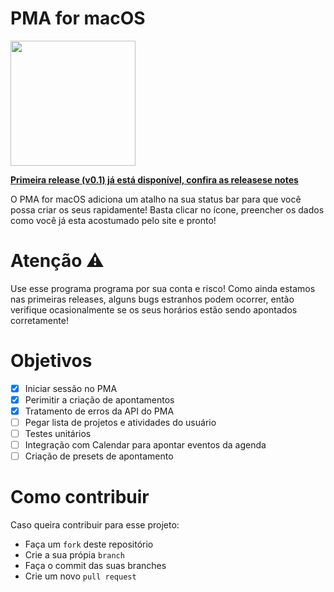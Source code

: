 # PMA for macOS
<img src="https://user-images.githubusercontent.com/23082132/73617871-d45d0900-4601-11ea-9a82-6e8b7c05b9b0.png" data-canonical-src="https://gyazo.com/eb5c5741b6a9a16c692170a41a49c858.png" width="200" />

**[Primeira release (v0.1) já está disponível, confira as releasese notes](https://github.com/tfmart/pma-mac/releases/tag/0.1.0)**

O PMA for macOS adiciona um atalho na sua status bar para que você possa criar os seus rapidamente! Basta clicar no ícone, preencher os dados como você já esta acostumado pelo site e pronto!

# Atenção ⚠️

Use esse programa programa por sua conta e risco! Como ainda estamos nas primeiras releases, alguns bugs estranhos podem ocorrer, então verifique ocasionalmente se os seus horários estão sendo apontados corretamente!

# Objetivos

- [x] Iniciar sessão no PMA
- [x] Perimitir a criação de apontamentos
- [x] Tratamento de erros da API do PMA
- [ ] Pegar lista de projetos e atividades do usuário
- [ ] Testes unitários
- [ ] Integração com Calendar para apontar eventos da agenda
- [ ] Criação de presets de apontamento

# Como contribuir

Caso queira contribuir para esse projeto: 
* Faça um `fork` deste repositório
* Crie a sua própia `branch`
* Faça o commit das suas branches
* Crie um novo `pull request`
